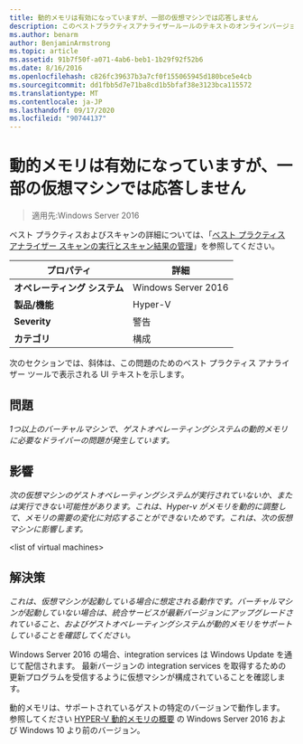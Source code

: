 ```yaml
---
title: 動的メモリは有効になっていますが、一部の仮想マシンでは応答しません
description: このベストプラクティスアナライザールールのテキストのオンラインバージョン。
ms.author: benarm
author: BenjaminArmstrong
ms.topic: article
ms.assetid: 91b7f50f-a071-4ab6-beb1-1b29f92f52b6
ms.date: 8/16/2016
ms.openlocfilehash: c826fc39637b3a7cf0f155065945d180bce5e4cb
ms.sourcegitcommit: dd1fbb5d7e71ba8cd1b5bfaf38e3123bca115572
ms.translationtype: MT
ms.contentlocale: ja-JP
ms.lasthandoff: 09/17/2020
ms.locfileid: "90744137"
---
```

# <a name="dynamic-memory-is-enabled-but-not-responding-on-some-virtual-machines"></a>動的メモリは有効になっていますが、一部の仮想マシンでは応答しません

>適用先:Windows Server 2016

ベスト プラクティスおよびスキャンの詳細については、「[ベスト プラクティス アナライザー スキャンの実行とスキャン結果の管理](https://go.microsoft.com/fwlink/p/?LinkID=223177)」を参照してください。

|プロパティ|詳細|
|-|-|
|**オペレーティング システム**|Windows Server 2016|
|**製品/機能**|Hyper-V|
|**Severity**|警告|
|**カテゴリ**|構成|

次のセクションでは、斜体は、この問題のためのベスト プラクティス アナライザー ツールで表示される UI テキストを示します。

## <a name="issue"></a>問題
*1つ以上のバーチャルマシンで、ゲストオペレーティングシステムの動的メモリに必要なドライバーの問題が発生しています。*

## <a name="impact"></a>影響
*次の仮想マシンのゲストオペレーティングシステムが実行されていないか、または実行できない可能性があります。これは、Hyper-v がメモリを動的に調整して、メモリの需要の変化に対応することができないためです。これは、次の仮想マシンに影響します。*

\<list of virtual machines>

## <a name="resolution"></a>解決策
*これは、仮想マシンが起動している場合に想定される動作です。バーチャルマシンが起動していない場合は、統合サービスが最新バージョンにアップグレードされていること、およびゲストオペレーティングシステムが動的メモリをサポートしていることを確認してください。*

Windows Server 2016 の場合、integration services は Windows Update を通じて配信されます。 最新バージョンの integration services を取得するための更新プログラムを受信するように仮想マシンが構成されていることを確認します。

動的メモリは、サポートされているゲストの特定のバージョンで動作します。 参照してください [HYPER-V 動的メモリの概要](/previous-versions/windows/it-pro/windows-server-2012-R2-and-2012/hh831766(v=ws.11)) の Windows Server 2016 および Windows 10 より前のバージョン。